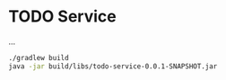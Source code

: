 # TODO Service
...

```bash
./gradlew build
java -jar build/libs/todo-service-0.0.1-SNAPSHOT.jar
```